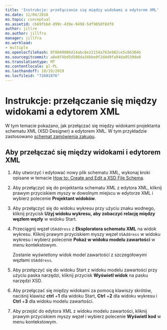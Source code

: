 ```yaml
---
title: 'Instrukcje: przełączanie się między widokami a edytorem XML'
ms.date: 11/04/2016
ms.topic: conceptual
ms.assetid: cb69fbbd-d99c-439e-9498-5df9050f8df0
author: jillre
ms.author: jillfra
manager: jillfra
ms.workload:
- multiple
ms.openlocfilehash: 0f8049806d14abc8e22154a763e982ce5c86304b
ms.sourcegitcommit: a8e8f4bd5d508da34bbe9f2d4d9fa94da0539de0
ms.translationtype: MT
ms.contentlocale: pl-PL
ms.lasthandoff: 10/19/2019
ms.locfileid: "72601876"
---
```

# <a name="how-to-switch-between-views-and-the-xml-editor"></a>Instrukcje: przełączanie się między widokami a edytorem XML

W tym temacie pokazano, jak przełączać się między widokami projektanta schematu XML (XSD Designer) a edytorem XML. W tym przykładzie zastosowano [schemat zamówienia zakupu](../xml-tools/sample-xsd-file-simple-schema.md).

## <a name="to-switch-between-the-views-and-the-xml-editor"></a>Aby przełączać się między widokami i edytorem XML

1. Aby utworzyć i edytować nowy plik schematu XML, wykonaj kroki opisane w temacie [How to: Create and Edit a XSD File Schema](../xml-tools/how-to-create-and-edit-an-xsd-schema-file.md).

2. Aby przełączyć się do projektanta schematu XML z edytora XML, kliknij prawym przyciskiem myszy w dowolnym miejscu w edytorze XML i wybierz polecenie **Projektant widoków**.

3. Aby przełączyć się do widoku wykresu przy użyciu znaku wodnego, kliknij przycisk **Użyj widoku wykresu, aby zobaczyć relację między węzłem węzły** w widoku Start.

4. Przeciągnij węzeł `USAddress` z **Eksploratora schematu XML** na widok wykresu. Kliknij prawym przyciskiem myszy węzeł `USAddress` w widoku wykresu i wybierz polecenie **Pokaż w widoku modelu zawartości** w menu kontekstowym.

     Zostanie wyświetlony widok model zawartości z szczegółowymi węzłami `USAddress`.

5. Aby przełączyć się do widoku Start z widoku modelu zawartości przy użyciu paska narzędzi, kliknij przycisk **Wyświetl widok** na pasku narzędzi XSD.

6. Aby przełączać się między widokami za pomocą klawiszy skrótów, naciśnij klawisz **ctrl** +**1** dla widoku Start, **Ctrl** +**2** dla widoku wykresu i **Ctrl** +**3** dla widoku modelu zawartości.

7. Aby przejść do edytora XML z widoku modelu zawartości, kliknij prawym przyciskiem myszy węzeł i wybierz polecenie **Wyświetl kod** w menu kontekstowym.